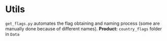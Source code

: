 # Utils

`get_flags.py` automates the flag obtaining and naming process (some are manually done because of different names). **Product:** `country_flags` folder in `Data`
